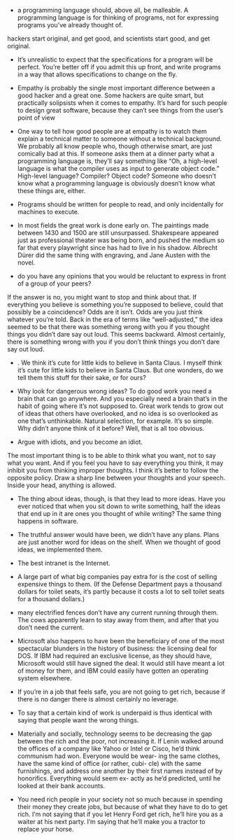 -  a programming language should, above all, be malleable. A programming language is for thinking of programs, not for expressing programs you’ve already thought of.

 hackers start original, and get good, and scientists start good, and get original.

- It’s unrealistic to expect that the specifications for a program will be perfect. You’re better off if you admit this up front, and write programs in a way that allows specifications to change on the fly.

- Empathy is probably the single most important difference between a good hacker and a great one. Some hackers are quite smart, but practically solipsists when it comes to empathy. It’s hard for such people to design great software, because they can’t see things from the user’s point of view

- One way to tell how good people are at empathy is to watch them explain a technical matter to someone without a technical background. We probably all know people who, though otherwise smart, are just comically bad at this. If someone asks them at a dinner party what a programming language is, they’ll say something like “Oh, a high-level language is what the compiler uses as input to generate object code.” High-level language? Compiler? Object code? Someone who doesn’t know what a programming language is obviously doesn’t know what these things are, either.

- Programs should be written for people to read, and only incidentally for machines to execute.

- In most fields the great work is done early on. The paintings made between 1430 and 1500 are still unsurpassed. Shakespeare appeared just as professional theater was being born, and pushed the medium so far that every playwright since has had to live in his shadow. Albrecht Dürer did the same thing with engraving, and Jane Austen with the novel.

-  do you have any opinions that you would be reluctant to express in front of a group of your peers?

If the answer is no, you might want to stop and think about that. If everything you believe is something you’re supposed to believe, could that possibly be a coincidence? Odds are it isn’t. Odds are you just think whatever you’re told.  Back in the era of terms like “well-adjusted,” the idea seemed to be that there was something wrong with you if you thought things you didn’t dare say out loud. This seems backward. Almost certainly, there is something wrong with you if you don’t think things you don’t dare say out loud.

- . We think it’s cute for little kids to believe in Santa Claus. I myself think it’s cute for little kids to believe in Santa Claus. But one wonders, do we tell them this stuff for their sake, or for ours?

- Why look for dangerous wrong ideas?  To do good work you need a brain that can go anywhere. And you especially need a brain that’s in the habit of going where it’s not supposed to. Great work tends to grow out of ideas that others have overlooked, and no idea is so overlooked as one that’s unthinkable. Natural selection, for example. It’s so simple. Why didn’t anyone think of it before? Well, that is all too obvious.

- Argue with idiots, and you become an idiot.

The most important thing is to be able to think what you want, not to say what you want. And if you feel you have to say everything you think, it may inhibit you from thinking improper thoughts. I think it’s better to follow the opposite policy. Draw a sharp line between your thoughts and your speech. Inside your head, anything is allowed.

- The thing about ideas, though, is that they lead to more ideas. Have you ever noticed that when you sit down to write something, half the ideas that end up in it are ones you thought of while writing?  The same thing happens in software.

- The truthful answer would have been, we didn’t have any plans. Plans are just another word for ideas on the shelf. When we thought of good ideas, we implemented them.

- The best intranet is the Internet.

- A large part of what big companies pay extra for is the cost of selling expensive things to them. (If the Defense Department pays a thousand dollars for toilet seats, it’s partly because it costs a lot to sell toilet seats for a thousand dollars.)

- many electrified fences don’t have any current running through them. The cows apparently learn to stay away from them, and after that you don’t need the current.

- Microsoft also happens to have been the beneficiary of one of the most spectacular blunders in the history of business: the licensing deal for DOS.  If IBM had required an exclusive license, as they should have, Microsoft would still have signed the deal. It would still have meant a lot of money for them, and IBM could easily have gotten an operating system elsewhere.

- If you’re in a job that feels safe, you are not going to get rich, because if there is no danger there is almost certainly no leverage.

- To say that a certain kind of work is underpaid is thus identical with saying that people want the wrong things.

- Materially and socially, technology seems to be decreasing the gap between the rich and the poor, not increasing it. If Lenin walked around the offices of a company like Yahoo or Intel or Cisco, he’d think communism had won. Everyone would be wear- ing the same clothes, have the same kind of office (or rather, cubi- cle) with the same furnishings, and address one another by their first names instead of by honorifics. Everything would seem ex- actly as he’d predicted, until he looked at their bank accounts.

- You need rich people in your society not so much because in spending their money they create jobs, but because of what they have to do to get rich.  I’m not saying that if you let Henry Ford get rich, he’ll hire you as a waiter at his next party. I’m saying that he’ll make you a tractor to replace your horse.